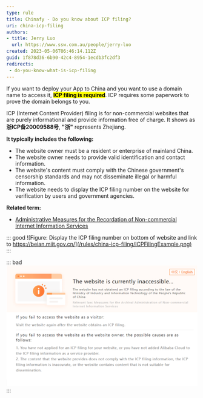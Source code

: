 ```yaml
---
type: rule
title: Chinafy - Do you know about ICP filing?
uri: china-icp-filing
authors: 
- title: Jerry Luo
  url: https://www.ssw.com.au/people/jerry-luo
created: 2023-05-06T06:46:14.112Z
guid: 1f878d36-6b90-42c4-8954-1ecdb3fc2df3
redirects: 
 - do-you-know-what-is-icp-filing
---
```

If you want to deploy your App to China and you want to use a domain name to access it, <mark>**ICP filing is required**</mark>. ICP requires some paperwork to prove the domain belongs to you.

ICP (Internet Content Provider) filing is for non-commercial websites that are purely informational and provide information free of charge. It shows as **浙ICP备20009588号**, **"浙"** represents Zhejiang.

**It typically includes the following:**
- The website owner must be a resident or enterprise of mainland China.
- The website owner needs to provide valid identification and contact information.
- The website's content must comply with the Chinese government's censorship standards and may not disseminate illegal or harmful information.
- The website needs to display the ICP filing number on the website for verification by users and government agencies.

**Related term:**
- [Administrative Measures for the Recordation of Non-commercial Internet Information Services](https://www.wayaglobal.com/icpknowledge1.html)

::: good
![Figure: Display the ICP filing number on bottom of website and link to https://beian.miit.gov.cn/](/rules/china-icp-filing/ICPFilingExample.png)
:::

::: bad
![Figure: The website will be redirected to the exception page without ICP filing](/rules/china-icp-filing/NoneICPFiling.png)
:::

